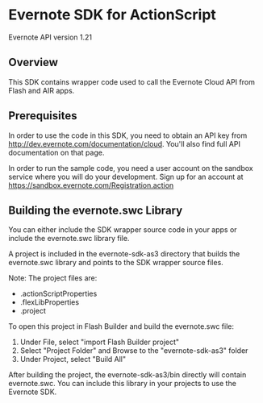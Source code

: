 Evernote SDK for ActionScript 
==================================================
Evernote API version 1.21

Overview
--------
This SDK contains wrapper code used to call the Evernote Cloud API from Flash and AIR apps.

Prerequisites
-------------
In order to use the code in this SDK, you need to obtain an API key from http://dev.evernote.com/documentation/cloud. You'll also find full API documentation on that page.

In order to run the sample code, you need a user account on the sandbox service where you will do your development. Sign up for an account at https://sandbox.evernote.com/Registration.action 


Building the evernote.swc Library
---------------------------------
You can either include the SDK wrapper source code in your apps or include the evernote.swc library file.

A project is included in the evernote-sdk-as3 directory that builds the evernote.swc library and points to the SDK wrapper source files.

Note:  The project files are: 
   * .actionScriptProperties
   * .flexLibProperties
   * .project

To open this project in Flash Builder and build the evernote.swc file:

  1. Under File, select "import Flash Builder project" 
  2. Select "Project Folder" and Browse to the "evernote-sdk-as3" folder
  3. Under Project, select "Build All"

After building the project, the evernote-sdk-as3/bin directly will contain evernote.swc.  You can include this library in your projects to use the Evernote SDK.
